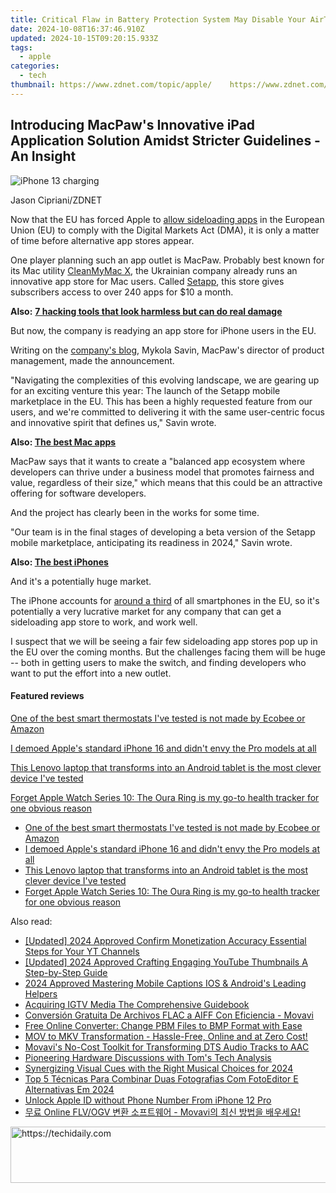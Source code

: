 ```yaml
---
title: Critical Flaw in Battery Protection System May Disable Your AirTags - Solutions Inside
date: 2024-10-08T16:37:46.910Z
updated: 2024-10-15T09:20:15.933Z
tags:
  - apple
categories:
  - tech
thumbnail: https://www.zdnet.com/topic/apple/    https://www.zdnet.com/a/img/resize/5b0f8681cb79176d1b6a5f0e0121843e0a25db2b/2024/06/21/8ef885d3-c43d-49ca-af2e-532c6ba433dd/removebatterycoating-screenshot-2024-06-21-145206.jpg?width=170&height=96&fit=crop&auto=webp
---
```


## Introducing MacPaw's Innovative iPad Application Solution Amidst Stricter Guidelines - An Insight

![iPhone 13 charging](https://www.zdnet.com/a/img/resize/caaa5ae8556d46a9e56117322666737c90092da0/2022/07/18/2f232706-8a19-4946-a8f7-b8840680a78c/iphone-13-charging.jpg?auto=webp&width=1280)

Jason Cipriani/ZDNET

Now that the EU has forced Apple to [allow sideloading apps](https://www.zdnet.com/article/apple-oks-sideloading-apps-in-the-eu-with-these-restrictions/) in the European Union (EU) to comply with the Digital Markets Act (DMA), it is only a matter of time before alternative app stores appear. 

One player planning such an app outlet is MacPaw. Probably best known for its Mac utility [CleanMyMac X](https://macpaw.audw.net/c/159047/66209/1733?&sharedid=zdnet&partnerpropertyid=1980086&u=https%3A%2F%2Fcleanmymac.macpaw.com%2F&subId1=zd-%5F%5FCOM%5FCLICK%5FID%5F%5F-dtp), the Ukrainian company already runs an innovative app store for Mac users. Called [Setapp](https://setapp.sjv.io/c/159047/343321/5114?&sharedid=zdnet&partnerpropertyid=1980086&u=https%3A%2F%2Fsetapp.com%2F&subId1=zd-%5F%5FCOM%5FCLICK%5FID%5F%5F-dtp), this store gives subscribers access to over 240 apps for $10 a month. 

**Also:** [**7 hacking tools that look harmless but can do real damage**](https://www.zdnet.com/article/7-hacking-tools-that-look-harmless-but-can-do-real-damage/)

But now, the company is readying an app store for iPhone users in the EU. 

Writing on the [company's blog](https://macpaw.com/news/macpaws-response-apples-eu-policy-updates), Mykola Savin, MacPaw's director of product management, made the announcement. 

"Navigating the complexities of this evolving landscape, we are gearing up for an exciting venture this year: The launch of the Setapp mobile marketplace in the EU. This has been a highly requested feature from our users, and we're committed to delivering it with the same user-centric focus and innovative spirit that defines us," Savin wrote. 

**Also: [The best Mac apps](https://www.zdnet.com/article/best-mac-app/)**

MacPaw says that it wants to create a "balanced app ecosystem where developers can thrive under a business model that promotes fairness and value, regardless of their size," which means that this could be an attractive offering for software developers. 

And the project has clearly been in the works for some time. 

"Our team is in the final stages of developing a beta version of the Setapp mobile marketplace, anticipating its readiness in 2024," Savin wrote. 

**Also: [The best iPhones](https://www.zdnet.com/article/best-iphone/)**

And it's a potentially huge market. 

 The iPhone accounts for [around a third](https://www.statista.com/statistics/639928/market-share-mobile-operating-systems-eu/) of all smartphones in the EU, so it's potentially a very lucrative market for any company that can get a sideloading app store to work, and work well. 

I suspect that we will be seeing a fair few sideloading app stores pop up in the EU over the coming months. But the challenges facing them will be huge -- both in getting users to make the switch, and finding developers who want to put the effort into a new outlet. 

#### Featured reviews

[One of the best smart thermostats I've tested is not made by Ecobee or Amazon](https://www.zdnet.com/article/one-of-the-best-smart-thermostats-ive-tested-is-not-made-by-ecobee-or-amazon/ "One of the best smart thermostats I've tested is not made by Ecobee or Amazon")

[I demoed Apple's standard iPhone 16 and didn't envy the Pro models at all](https://www.zdnet.com/article/why-im-recommending-the-standard-iphone-16-over-the-pro-this-year-and-im-not-alone/ "I demoed Apple's standard iPhone 16 and didn't envy the Pro models at all")

[This Lenovo laptop that transforms into an Android tablet is the most clever device I've tested](https://www.zdnet.com/article/i-tested-lenovos-windows-laptop-that-doubles-as-an-android-tablet-and-it-has-so-much-potential/ "This Lenovo laptop that transforms into an Android tablet is the most clever device I've tested")

[Forget Apple Watch Series 10: The Oura Ring is my go-to health tracker for one obvious reason](https://www.zdnet.com/article/forget-apple-watch-series-10-the-oura-ring-is-my-go-to-health-tracker-for-one-obvious-reason/ "Forget Apple Watch Series 10: The Oura Ring is my go-to health tracker for one obvious reason")

* [One of the best smart thermostats I've tested is not made by Ecobee or Amazon](https://www.zdnet.com/article/one-of-the-best-smart-thermostats-ive-tested-is-not-made-by-ecobee-or-amazon/ "One of the best smart thermostats I've tested is not made by Ecobee or Amazon")
* [I demoed Apple's standard iPhone 16 and didn't envy the Pro models at all](https://www.zdnet.com/article/why-im-recommending-the-standard-iphone-16-over-the-pro-this-year-and-im-not-alone/ "I demoed Apple's standard iPhone 16 and didn't envy the Pro models at all")
* [This Lenovo laptop that transforms into an Android tablet is the most clever device I've tested](https://www.zdnet.com/article/i-tested-lenovos-windows-laptop-that-doubles-as-an-android-tablet-and-it-has-so-much-potential/ "This Lenovo laptop that transforms into an Android tablet is the most clever device I've tested")
* [Forget Apple Watch Series 10: The Oura Ring is my go-to health tracker for one obvious reason](https://www.zdnet.com/article/forget-apple-watch-series-10-the-oura-ring-is-my-go-to-health-tracker-for-one-obvious-reason/ "Forget Apple Watch Series 10: The Oura Ring is my go-to health tracker for one obvious reason")

<ins class="adsbygoogle"
     style="display:block"
     data-ad-format="autorelaxed"
     data-ad-client="ca-pub-7571918770474297"
     data-ad-slot="1223367746"></ins>

<ins class="adsbygoogle"
     style="display:block"
     data-ad-client="ca-pub-7571918770474297"
     data-ad-slot="8358498916"
     data-ad-format="auto"
     data-full-width-responsive="true"></ins>

<span class="atpl-alsoreadstyle">Also read:</span>
<div><ul>
<li><a href="https://youtube-lab.techidaily.com/ed-2024-approved-confirm-monetization-accuracy-essential-steps-for-your-yt-channels/"><u>[Updated] 2024 Approved Confirm Monetization Accuracy Essential Steps for Your YT Channels</u></a></li>
<li><a href="https://youtube-tips.techidaily.com/ed-2024-approved-crafting-engaging-youtube-thumbnails-a-step-by-step-guide/"><u>[Updated] 2024 Approved Crafting Engaging YouTube Thumbnails A Step-by-Step Guide</u></a></li>
<li><a href="https://extra-approaches.techidaily.com/2024-approved-mastering-mobile-captions-ios-and-androids-leading-helpers/"><u>2024 Approved Mastering Mobile Captions IOS & Android's Leading Helpers</u></a></li>
<li><a href="https://instagram-clips.techidaily.com/acquiring-igtv-media-the-comprehensive-guidebook/"><u>Acquiring IGTV Media The Comprehensive Guidebook</u></a></li>
<li><a href="https://some-tips.techidaily.com/conversion-gratuita-de-archivos-flac-a-aiff-con-eficiencia-movavi/"><u>Conversión Gratuita De Archivos FLAC a AIFF Con Eficiencia - Movavi</u></a></li>
<li><a href="https://some-tips.techidaily.com/free-online-converter-change-pbm-files-to-bmp-format-with-ease/"><u>Free Online Converter: Change PBM Files to BMP Format with Ease</u></a></li>
<li><a href="https://some-tips.techidaily.com/mov-to-mkv-transformation-hassle-free-online-and-at-zero-cost/"><u>MOV to MKV Transformation - Hassle-Free, Online and at Zero Cost!</u></a></li>
<li><a href="https://some-tips.techidaily.com/movavis-no-cost-toolkit-for-transforming-dts-audio-tracks-to-aac/"><u>Movavi's No-Cost Toolkit for Transforming DTS Audio Tracks to AAC</u></a></li>
<li><a href="https://hardware-reviews.techidaily.com/pioneering-hardware-discussions-with-toms-tech-analysis/"><u>Pioneering Hardware Discussions with Tom's Tech Analysis</u></a></li>
<li><a href="https://some-approaches.techidaily.com/synergizing-visual-cues-with-the-right-musical-choices-for-2024/"><u>Synergizing Visual Cues with the Right Musical Choices for 2024</u></a></li>
<li><a href="https://some-tips.techidaily.com/top-5-tecnicas-para-combinar-duas-fotografias-com-fotoeditor-e-alternativas-em-2024/"><u>Top 5 Técnicas Para Combinar Duas Fotografias Com FotoEditor E Alternativas Em 2024</u></a></li>
<li><a href="https://apple-account.techidaily.com/unlock-apple-id-without-phone-number-from-iphone-12-pro-by-drfone-ios/"><u>Unlock Apple ID without Phone Number From iPhone 12 Pro</u></a></li>
<li><a href="https://some-tips.techidaily.com/online-flvogv-movavi/"><u>무료 Online FLV/OGV 변환 소프트웨어 - Movavi의 최신 방법을 배우세요!</u></a></li>
</ul></div>

<!-- affiliate ads begin -->
<a href="https://appsumo.8odi.net/c/5597632/2123726/7443" target="_top" id="2123726">
  <img src="//a.impactradius-go.com/display-ad/7443-2123726" border="0" alt="https://techidaily.com" width="600" height="90"/>
</a>
<img height="0" width="0" src="https://appsumo.8odi.net/i/5597632/2123726/7443" style="position:absolute;visibility:hidden;" border="0" />
<!-- affiliate ads end -->

